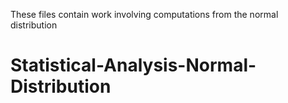 These files contain work involving computations from the normal distribution
# Statistical-Analysis-Normal-Distribution
